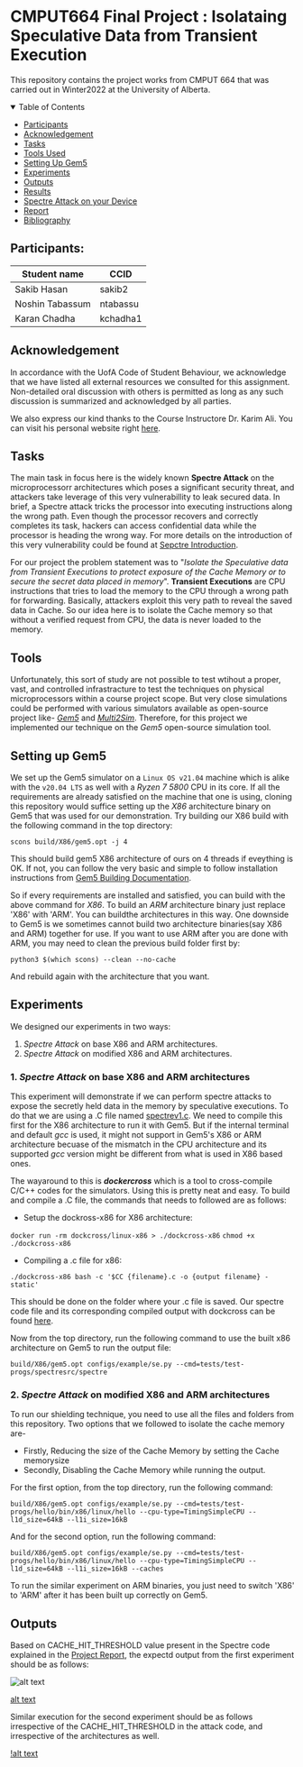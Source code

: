 # CMPUT664 Final Project : Isolataing Speculative Data from Transient Execution
This repository contains the project works from CMPUT 664 that was carried out in Winter2022 at the University of Alberta.

<details open="open">
<summary>Table of Contents</summary>

- [Participants](#participants)
- [Acknowledgement](#Acknowledgement)
- [Tasks](#tasks)
- [Tools Used](#tools)
- [Setting Up Gem5](#setup)
- [Experiments](#experiments)
- [Outputs](#outputs)
- [Results](#results)
- [Spectre Attack on your Device](#spectreondevice)
- [Report](#report)
- [Bibliography](#bibliography)

</details>

## Participants:

|Student name|  CCID  |
|------------|--------|
|Sakib Hasan |sakib2  |
|Noshin Tabassum  |ntabassu|
|Karan Chadha  |kchadha1|


## Acknowledgement 

In accordance with the UofA Code of Student Behaviour, we acknowledge that we have listed all external resources we consulted for this assignment. Non-detailed oral discussion with others is permitted as long as any such discussion is summarized and acknowledged by all parties.

We also express our kind thanks to the Course Instructore Dr. Karim Ali. You can visit his personal website right [here](https://karimali.ca/).

## Tasks

The main task in focus here is the widely known **Spectre Attack** on the microprocessorr architectures which poses a significant security threat, and attackers take leverage of this very vulnerabillity to leak secured data. In brief, a Spectre attack tricks the processor into executing instructions along the wrong path. Even though the processor recovers and correctly completes its task, hackers can access confidential data while the processor is heading the wrong way. For more details on the introduction of this very vulnerability could be found at [Sepctre Introduction](https://meltdownattack.com/).

For our project the problem statement was to "_Isolate the Speculative data from Transient Executions to protect exposure of the Cache Memory or to secure the secret data placed in memory_". **Transient Executions** are CPU instructions that tries to load the memory to the CPU through a wrong path for forwarding. Basically, attackers exploit this very path to reveal the saved data in Cache. So our idea here is to isolate the Cache memory so that without a verified request from CPU, the data is never loaded to the memory.

## Tools

Unfortunately, this sort of study are not possible to test wtihout a proper, vast, and controlled infrastracture to test the techniques on physical microprocessors within a course project scope. But very close simulations could be performed with various simulators available as open-source project like- [_Gem5_](https://www.gem5.org/) and [_Multi2Sim_](http://www.multi2sim.org/). Therefore, for this project we implemented our technique on the _Gem5_ open-source simulation tool.

## Setting up Gem5

We set up the Gem5 simulator on a `Linux OS v21.04` machine which is alike with the `v20.04 LTS` as well with a _Ryzen 7 5800_ CPU in its core. If all the requirements are already satisfied on the machine that one is using, cloning this repository would suffice setting up the _X86_ architecture binary on Gem5 that was used for our demonstration. Try building our X86 build with the following command in the top directory:

`scons build/X86/gem5.opt -j 4`

This should build gem5 X86 architecture of ours on 4 threads if eveything is OK. If not, you can follow the very basic and simple to follow installation instructions from [Gem5 Building Documentation](https://www.gem5.org/documentation/learning_gem5/part1/building/).

So if every requirements are installed and satisfied, you can build with the above command for _X86_. To build an _ARM_ architecture binary just replace 'X86' with 'ARM'. You can buildthe architectures in this way. One downside to Gem5 is we sometimes cannot build two architecture binaries(say X86 and ARM) together for use. If you want to use ARM after you are done with ARM, you  may need to clean the previous build folder first by:

`python3 $(which scons) --clean --no-cache`

And rebuild again with the architecture that you want.

## Experiments

We designed our experiments in two ways:
  1. _Spectre Attack_ on base X86 and ARM architectures.
  2. _Spectre Attack_ on modified X86 and ARM architectures.

### 1. _Spectre Attack_ on base X86 and ARM architectures

This experiment will demonstrate if we can perform spectre attacks to expose the secretly held data in the memory by speculative executions. To do that we are using a .C file named [spectrev1.c](tests/test-progs/spectre/src/spectrev1.c). We need to compile this first for the X86 architecture to run it with Gem5. But if the internal terminal and default _gcc_ is used, it might not support in Gem5's X86 or ARM architecture becuase of the mismatch in the CPU architecture and its supported _gcc_ version might be different from what is used in X86 based ones.

The wayaround to this is **_dockercross_** which is a tool to cross-compile C/C++ codes for the simulators. Using this is pretty neat and easy. To build and compile a .C file, the commands that needs to followed are as follows:

- Setup the dockross-x86 for X86 architecture:

`docker run -rm dockcross/linux-x86 > ./dockcross-x86`
`chmod +x ./dockcross-x86`

- Compiling a .c file for x86:

`./dockcross-x86 bash -c '$CC {filename}.c -o {output filename} -static'`

This should be done on the folder where your .c file is saved. Our spectre code file and its corresponding compiled output with dockcross can be found [here](test/test-progs/spectre/src).

Now from the top directory, run the following command to use the built x86 architecture on Gem5 to run the output file:

`build/X86/gem5.opt configs/example/se.py --cmd=tests/test-progs/spectresrc/spectre`

### 2. _Spectre Attack_ on modified X86 and ARM architectures

To run our shielding technique, you need to use all the files and folders from this repository. Two options that we followed to isolate the cache memory are-

  - Firstly, Reducing the size of the Cache Memory by setting the Cache memorysize
  - Secondly, Disabling the Cache Memory while running the output.

For the first option, from the top directory, run the following command:

`build/X86/gem5.opt configs/example/se.py --cmd=tests/test-progs/hello/bin/x86/linux/hello --cpu-type=TimingSimpleCPU --l1d_size=64kB --l1i_size=16kB`

And for the second option, run the following command:

`build/X86/gem5.opt configs/example/se.py --cmd=tests/test-progs/hello/bin/x86/linux/hello --cpu-type=TimingSimpleCPU --l1d_size=64kB --l1i_size=16kB --caches`

To run the similar experiment on ARM binaries, you just need to switch 'X86' to 'ARM' after it has been built up correctly on Gem5.

## Outputs

Based on CACHE_HIT_THRESHOLD value present in the Spectre code explained in the [Project Report](Report/report.pdf), the expectd output from the first experiment should be as follows:

![alt text](https://github.com/sakib1486/CMPUT664_Spectre/blob/main/Results/Option1_1.png)

[alt text](Results/Option1_2.png)

Similar execution for the second experiment should be as follows irrespective of the CACHE_HIT_THRESHOLD in the attack code, and irrespective of the architectures as well.

[!alt text](https://github.com/sakib1486/CMPUT664_Spectre/edit/main/Results/Option2.jpg?raw=true)












